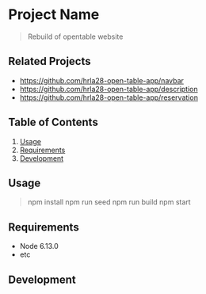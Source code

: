 # Project Name

> Rebuild of opentable website

## Related Projects

- https://github.com/hrla28-open-table-app/navbar
- https://github.com/hrla28-open-table-app/description
- https://github.com/hrla28-open-table-app/reservation

## Table of Contents

1. [Usage](#Usage)
1. [Requirements](#requirements)
1. [Development](#development)

## Usage

> npm install
> npm run seed
> npm run build
> npm start

## Requirements

- Node 6.13.0
- etc

## Development

